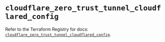# `cloudflare_zero_trust_tunnel_cloudflared_config`

Refer to the Terraform Registry for docs: [`cloudflare_zero_trust_tunnel_cloudflared_config`](https://registry.terraform.io/providers/cloudflare/cloudflare/4.41.0/docs/resources/zero_trust_tunnel_cloudflared_config).
